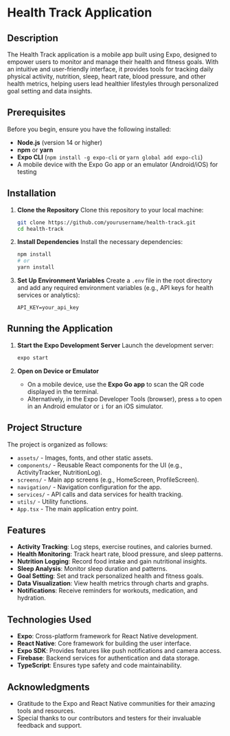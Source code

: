 # Health Track Application

## Description
The Health Track application is a mobile app built using Expo, designed to empower users to monitor and manage their health and fitness goals. With an intuitive and user-friendly interface, it provides tools for tracking daily physical activity, nutrition, sleep, heart rate, blood pressure, and other health metrics, helping users lead healthier lifestyles through personalized goal setting and data insights.

## Prerequisites
Before you begin, ensure you have the following installed:
- **Node.js** (version 14 or higher)
- **npm** or **yarn**
- **Expo CLI** (`npm install -g expo-cli` or `yarn global add expo-cli`)
- A mobile device with the Expo Go app or an emulator (Android/iOS) for testing

## Installation

1. **Clone the Repository**
   Clone this repository to your local machine:
   ```bash
   git clone https://github.com/yourusername/health-track.git
   cd health-track
   ```

2. **Install Dependencies**
   Install the necessary dependencies:
   ```bash
   npm install
   # or
   yarn install
   ```

3. **Set Up Environment Variables**
   Create a `.env` file in the root directory and add any required environment variables (e.g., API keys for health services or analytics):
   ```
   API_KEY=your_api_key
   ```

## Running the Application

1. **Start the Expo Development Server**
   Launch the development server:
   ```bash
   expo start
   ```

2. **Open on Device or Emulator**
   - On a mobile device, use the **Expo Go app** to scan the QR code displayed in the terminal.
   - Alternatively, in the Expo Developer Tools (browser), press `a` to open in an Android emulator or `i` for an iOS simulator.

## Project Structure
The project is organized as follows:
- `assets/` - Images, fonts, and other static assets.
- `components/` - Reusable React components for the UI (e.g., ActivityTracker, NutritionLog).
- `screens/` - Main app screens (e.g., HomeScreen, ProfileScreen).
- `navigation/` - Navigation configuration for the app.
- `services/` - API calls and data services for health tracking.
- `utils/` - Utility functions.
- `App.tsx` - The main application entry point.

## Features
- **Activity Tracking**: Log steps, exercise routines, and calories burned.
- **Health Monitoring**: Track heart rate, blood pressure, and sleep patterns.
- **Nutrition Logging**: Record food intake and gain nutritional insights.
- **Sleep Analysis**: Monitor sleep duration and patterns.
- **Goal Setting**: Set and track personalized health and fitness goals.
- **Data Visualization**: View health metrics through charts and graphs.
- **Notifications**: Receive reminders for workouts, medication, and hydration.

## Technologies Used
- **Expo**: Cross-platform framework for React Native development.
- **React Native**: Core framework for building the user interface.
- **Expo SDK**: Provides features like push notifications and camera access.
- **Firebase**: Backend services for authentication and data storage.
- **TypeScript**: Ensures type safety and code maintainability.

## Acknowledgments
- Gratitude to the Expo and React Native communities for their amazing tools and resources.
- Special thanks to our contributors and testers for their invaluable feedback and support.
```